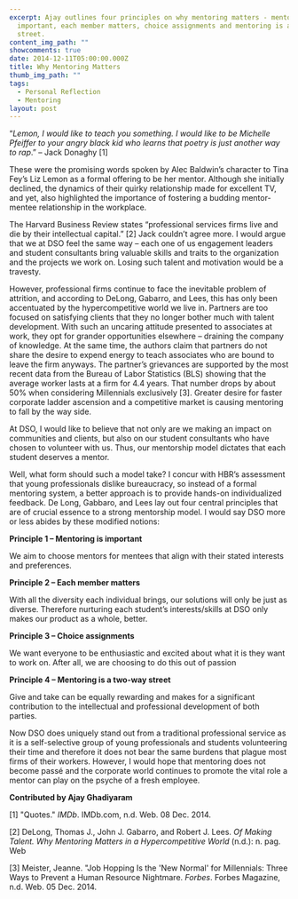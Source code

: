 ```yaml
---
excerpt: Ajay outlines four principles on why mentoring matters - mentoring is
  important, each member matters, choice assignments and mentoring is a two-way
  street.
content_img_path: ""
showcomments: true
date: 2014-12-11T05:00:00.000Z
title: Why Mentoring Matters
thumb_img_path: ""
tags:
  - Personal Reflection
  - Mentoring
layout: post
---
```

“*Lemon, I would like to teach you something. I would like to be Michelle Pfeiffer to your angry black kid who learns that poetry is just another way to rap*.” – Jack Donaghy \[1]

These were the promising words spoken by Alec Baldwin’s character to Tina Fey’s Liz Lemon as a formal offering to be her mentor. Although she initially declined, the dynamics of their quirky relationship made for excellent TV, and yet, also highlighted the importance of fostering a budding mentor-mentee relationship in the workplace.

The Harvard Business Review states “professional services firms live and die by their intellectual capital.” \[2] Jack couldn’t agree more. I would argue that we at DSO feel the same way – each one of us engagement leaders and student consultants bring valuable skills and traits to the organization and the projects we work on. Losing such talent and motivation would be a travesty.

However, professional firms continue to face the inevitable problem of attrition, and according to DeLong, Gabarro, and Lees, this has only been accentuated by the hypercompetitive world we live in. Partners are too focused on satisfying clients that they no longer bother much with talent development. With such an uncaring attitude presented to associates at work, they opt for grander opportunities elsewhere – draining the company of knowledge. At the same time, the authors claim that partners do not share the desire to expend energy to teach associates who are bound to leave the firm anyways. The partner’s grievances are supported by the most recent data from the Bureau of Labor Statistics (BLS) showing that the average worker lasts at a firm for 4.4 years. That number drops by about 50% when considering Millennials exclusively \[3]. Greater desire for faster corporate ladder ascension and a competitive market is causing mentoring to fall by the way side.

At DSO, I would like to believe that not only are we making an impact on communities and clients, but also on our student consultants who have chosen to volunteer with us. Thus, our mentorship model dictates that each student deserves a mentor.

Well, what form should such a model take? I concur with HBR’s assessment that young professionals dislike bureaucracy, so instead of a formal mentoring system, a better approach is to provide hands-on individualized feedback. De Long, Gabbaro, and Lees lay out four central principles that are of crucial essence to a strong mentorship model. I would say DSO more or less abides by these modified notions:

**Principle 1 – Mentoring is important**

We aim to choose mentors for mentees that align with their stated interests and preferences.

**Principle 2 – Each member matters**

With all the diversity each individual brings, our solutions will only be just as diverse. Therefore nurturing each student’s interests/skills at DSO only makes our product as a whole, better.

**Principle 3 – Choice assignments**

We want everyone to be enthusiastic and excited about what it is they want to work on. After all, we are choosing to do this out of passion

**Principle 4 – Mentoring is a two-way street**

Give and take can be equally rewarding and makes for a significant contribution to the intellectual and professional development of both parties.

Now DSO does uniquely stand out from a traditional professional service as it is a self-selective group of young professionals and students volunteering their time and therefore it does not bear the same burdens that plague most firms of their workers. However, I would hope that mentoring does not become passé and the corporate world continues to promote the vital role a mentor can play on the psyche of a fresh employee.

**Contributed by Ajay Ghadiyaram**

\[1] "Quotes." *IMDb*. IMDb.com, n.d. Web. 08 Dec. 2014.

\[2] DeLong, Thomas J., John J. Gabarro, and Robert J. Lees. *Of Making Talent. Why Mentoring Matters in a Hypercompetitive World* (n.d.): n. pag. Web

\[3] Meister, Jeanne. "Job Hopping Is the 'New Normal' for Millennials: Three Ways to Prevent a Human Resource Nightmare. *Forbes*. Forbes Magazine, n.d. Web. 05 Dec. 2014.